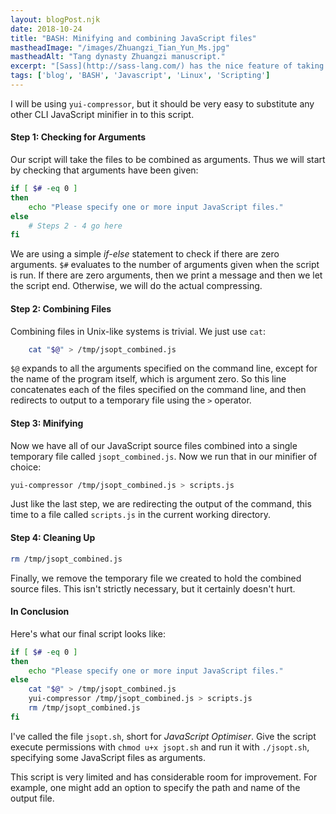 ```yaml
---
layout: blogPost.njk
date: 2018-10-24
title: "BASH: Minifying and combining JavaScript files"
mastheadImage: "/images/Zhuangzi_Tian_Yun_Ms.jpg"
mastheadAlt: "Tang dynasty Zhuangzi manuscript."
excerpt: "[Sass](http://sass-lang.com/) has the nice feature of taking a group of source files and putting them together as a single CSS file, with the advantage of reducing the number of HTTP connections the web browser has to open when loading your webpage, thus speeding it up. It also has the option to *minify* the code—taking out any characters that are purely cosmetic. In this article we will perform a similar task for JavaScript files, using BASH and a JavaScript minifier program."
tags: ['blog', 'BASH', 'Javascript', 'Linux', 'Scripting']
---
```


I will be using `yui-compressor`, but it should be very easy to substitute any other CLI JavaScript minifier in to this script.

#### Step 1: Checking for Arguments

Our script will take the files to be combined as arguments. Thus we will start by checking that arguments have been given:

```bash
if [ $# -eq 0 ]
then
    echo "Please specify one or more input JavaScript files."
else
    # Steps 2 - 4 go here
fi
```

We are using a simple *if-else* statement to check if there are zero arguments. `$#` evaluates to the number of arguments given when the script is run. If there are zero arguments, then we print a message and then we let the script end. Otherwise, we will do the actual compressing.

#### Step 2: Combining Files

Combining files in Unix-like systems is trivial. We just use `cat`:

```bash
    cat "$@" > /tmp/jsopt_combined.js
```

`$@` expands to all the arguments specified on the command line, except for the name of the program itself, which is argument zero. So this line concatenates each of the files specified on the command line, and then redirects to output to a temporary file using the `>` operator.

#### Step 3: Minifying

Now we have all of our JavaScript source files combined into a single temporary file called `jsopt_combined.js`. Now we run that in our minifier of choice:

```bash
yui-compressor /tmp/jsopt_combined.js > scripts.js
```

Just like the last step, we are redirecting the output of the command, this time to a file called `scripts.js` in the current working directory.

#### Step 4: Cleaning Up

```bash
rm /tmp/jsopt_combined.js
```

Finally, we remove the temporary file we created to hold the combined source files. This isn't strictly necessary, but it certainly doesn't hurt.

#### In Conclusion

Here's what our final script looks like:

```bash
if [ $# -eq 0 ]
then
    echo "Please specify one or more input JavaScript files."
else
    cat "$@" > /tmp/jsopt_combined.js
    yui-compressor /tmp/jsopt_combined.js > scripts.js
    rm /tmp/jsopt_combined.js
fi
```

I've called the file `jsopt.sh`, short for *JavaScript Optimiser*. Give the script execute permissions with `chmod u+x jsopt.sh` and run it with `./jsopt.sh`, specifying some JavaScript files as arguments.

This script is very limited and has considerable room for improvement. For example, one might add an option to specify the path and name of the  output file.
